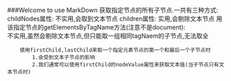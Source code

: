 ###Welcome to use MarkDown
	获取指定节点的所有子节点.一共有三种方式:
		childNodes属性:
			不实用,会取到文本节点
		children属性: 
			实用,会剔除文本节点
			用该指定节点的getElementsByTagName方法(注意不是document):	
				不实用,虽然会剔除文本节点,但只能取一组相同tagNaem的子节点,无法取全
						
						
		使用firstChild,lastChild来取一个指定元素节点的第一个和最后一个子节点时
			1.会受到文本子节点的影响
			2.我们通常可以使用firstChild的nodeValue属性来获取文本值(当子节点只有文本节点时)	